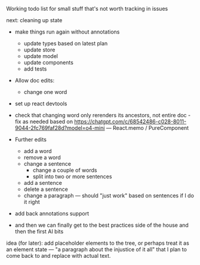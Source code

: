Working todo list for small stuff that's not worth tracking in issues

next: cleaning up state
- make things run again without annotations
    + update types based on latest plan
    + update store
    + update model
    + update components
    - add tests
- Allow doc edits:
    - change one word
- set up react devtools
 - check that changing word only rerenders its ancestors, not entire doc
        - fix as needed based on https://chatgpt.com/c/68542486-c028-8011-9044-2fc769faf28d?model=o4-mini — React.memo / PureComponent
- Further edits
    - add a word
    - remove a word
    - change a sentence
        - change a couple of words
        - split into two or more sentences
    - add a sentence
    - delete a sentence
    - change a paragraph — should "just work" based on sentences if I do it right

- add back annotations support

- and then we can finally get to the best practices side of the house and then the first AI bits


idea (for later): add placeholder elements to the tree, or perhaps treat it as an element state — "a paragraph about the injustice of it all" that I plan to come back to and replace with actual text. 

